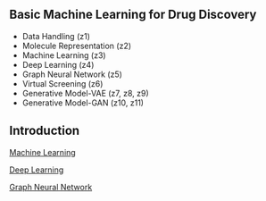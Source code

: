 ## Basic Machine Learning for Drug Discovery
- Data Handling (z1)
- Molecule Representation (z2)
- Machine Learning (z3)
- Deep Learning (z4)
- Graph Neural Network (z5)
- Virtual Screening (z6)
- Generative Model-VAE (z7, z8, z9)
- Generative Model-GAN (z10, z11) 

## Introduction
[Machine Learning](https://github.com/StillWork/AIDD-LAIDD/blob/main/AIDD-LAIDD-ML.pdf)

[Deep Learning](https://github.com/StillWork/AIDD-LAIDD/blob/main/AIDD-LAIDD-DL.pdf)  

[Graph Neural Network](https://github.com/StillWork/AIDD-LAIDD/blob/main/AIDD-LAIDD-Graph.pdf)


